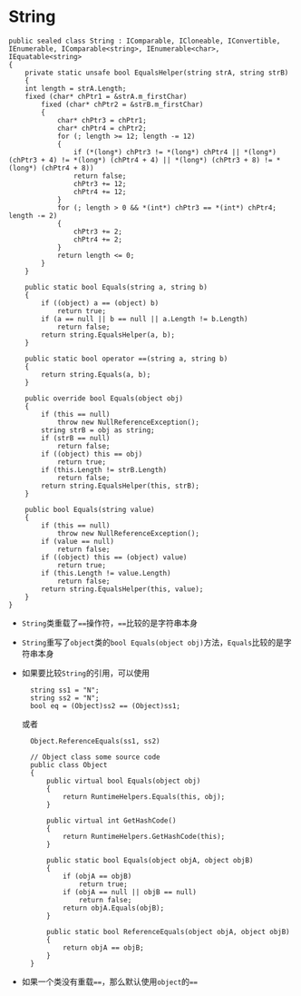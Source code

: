 # String

    public sealed class String : IComparable, ICloneable, IConvertible, IEnumerable, IComparable<string>, IEnumerable<char>, IEquatable<string>
    {
        private static unsafe bool EqualsHelper(string strA, string strB)
        {
        int length = strA.Length;
        fixed (char* chPtr1 = &strA.m_firstChar)
            fixed (char* chPtr2 = &strB.m_firstChar)
            {
                char* chPtr3 = chPtr1;
                char* chPtr4 = chPtr2;
                for (; length >= 12; length -= 12)
                {
                    if (*(long*) chPtr3 != *(long*) chPtr4 || *(long*) (chPtr3 + 4) != *(long*) (chPtr4 + 4) || *(long*) (chPtr3 + 8) != *(long*) (chPtr4 + 8))
                    return false;
                    chPtr3 += 12;
                    chPtr4 += 12;
                }
                for (; length > 0 && *(int*) chPtr3 == *(int*) chPtr4; length -= 2)
                {
                    chPtr3 += 2;
                    chPtr4 += 2;
                }
                return length <= 0;
            }
        }

        public static bool Equals(string a, string b)
        {
            if ((object) a == (object) b)
                return true;
            if (a == null || b == null || a.Length != b.Length)
                return false;
            return string.EqualsHelper(a, b);
        }

        public static bool operator ==(string a, string b)
        {
            return string.Equals(a, b);
        }

        public override bool Equals(object obj)
        {
            if (this == null)
                throw new NullReferenceException();
            string strB = obj as string;
            if (strB == null)
                return false;
            if ((object) this == obj)
                return true;
            if (this.Length != strB.Length)
                return false;
            return string.EqualsHelper(this, strB);
        }

        public bool Equals(string value)
        {
            if (this == null)
                throw new NullReferenceException();
            if (value == null)
                return false;
            if ((object) this == (object) value)
                return true;
            if (this.Length != value.Length)
                return false;
            return string.EqualsHelper(this, value);
        }
    }

* `String`类重载了`==`操作符，`==`比较的是字符串本身
* `String`重写了`object`类的`bool Equals(object obj)`方法，`Equals`比较的是字符串本身
* 如果要比较`String`的引用，可以使用

        string ss1 = "N";
        string ss2 = "N";
        bool eq = (Object)ss2 == (Object)ss1;

    或者

        Object.ReferenceEquals(ss1, ss2)

        // Object class some source code
        public class Object
        {
            public virtual bool Equals(object obj)
            {
                return RuntimeHelpers.Equals(this, obj);
            }

            public virtual int GetHashCode()
            {
                return RuntimeHelpers.GetHashCode(this);
            }
            
            public static bool Equals(object objA, object objB)
            {
                if (objA == objB)
                    return true;
                if (objA == null || objB == null)
                    return false;
                return objA.Equals(objB);
            }

            public static bool ReferenceEquals(object objA, object objB)
            {
                return objA == objB;
            }  
        }
      
* 如果一个类没有重载`==`，那么默认使用`object`的`==`
